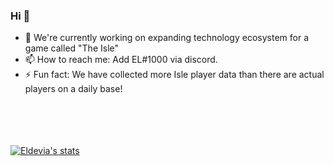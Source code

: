### Hi 👋

- 🔭 We're currently working on expanding technology ecosystem for a game called "The Isle"
- 📫 How to reach me: Add EL#1000 via discord.
- ⚡ Fun fact: We have collected more Isle player data than there are actual players on a daily base! 
<br>
</br>
<br>
</br>
<a href="https://github.com/Eldevia">
  <img align="center" src="https://github-readme-stats.vercel.app/api?border_radius=25&border_color=FFD700&hide_title=true&hide=stars,prs&username=Eldevia&show_icons=true&include_all_commits=true&show_icons=true&title_color=fff&icon_color=FFD700&text_color=9f9f9f&bg_color=151515" alt="Eldevia's stats" />
</a>
